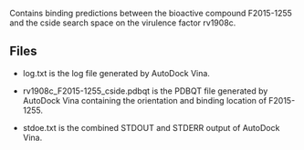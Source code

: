 Contains binding predictions between the bioactive compound F2015-1255 and the cside search space on the virulence factor rv1908c.

## Files

- log.txt is the log file generated by AutoDock Vina.

- rv1908c_F2015-1255_cside.pdbqt is the PDBQT file generated by AutoDock Vina containing the orientation and binding location of F2015-1255.

- stdoe.txt is the combined STDOUT and STDERR output of AutoDock Vina.

